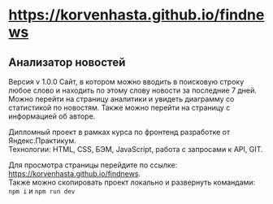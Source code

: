 # https://korvenhasta.github.io/findnews

## Анализатор новостей
Версия v 1.0.0
Сайт, в котором можно вводить в поисковую строку любое слово и находить по этому слову новости за последние 7 дней. Можно перейти на страницу аналитики и увидеть диаграмму со статистикой по новостям. Также можно перейти на страницу с информацией об авторе.     

Дипломный проект в рамках курса по фронтенд разработке от Яндекс.Практикум.     
Технологии: HTML, CSS, БЭМ, JavaScript, работа с запросами к API, GIT.     

Для просмотра страницы перейдите по ссылке: https://korvenhasta.github.io/findnews.     
Также можно скопировать проект локально и развернуть командами:     
```npm i``` и ```npm run dev```
